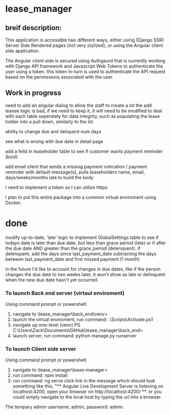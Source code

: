 # lease_manager

## breif description:

This application is accessible two different ways, either using (Django SSR) Server Side Rendered pages (not very stylized), or using the Angular client side application.

The Angular client side is secured using Authgaurd that is currently working with Django API framework and Javascript Web Tokens to authenticate the user using a token. this token in-turn is used to authenticate the API request based on the permissions associated with the user.

## Work in progress

need to add an angular dialog to allow the staff to create a lot
the add leasee logic is bad, if we need to keep it, it will need to be modified to deal with each table seperately for data integrity, such as populating the lease holder into a pull down, similarly to the lot

ability to change due and deliquent num days

see what is wrong with due date in detail page

add a feild in leaseholder table to see if customer wants payment reminder (bool)

add email client that sends a missing payment notication / payment reminder with default message(s), pulls leaseholders name, email, days/weeks/months late to build the body

I need to implement a token so I can utilize https:

I plan to put this entire package into a common virtual enviroment using Docker.

# done

modify up-to-date, 'late' logic to implement GlobalSettings table to see if todays date is later than due date, but less than grace period (late) or if after the due date AND greater than the grace_period (delenquent). if delenquent, add the days since last_payment_date subtracting the days between last_payment_date and first missed payment (1 month)

in the future I'd like to account for changes in due dates, like if the person changes the due date to two weeks later, it won't show as late or delinquent when the new due date hasn't yet occurred.

### To launch Back end server (virtaul enviroment)

Using command prompt or powershell:

1. navigate to \lease_manager\back_end\venv>
2. launch the virtual enviroment, run command: .\Scripts\Activate.ps1
3. navigate up one-level (venv) PS C:\Users\Zack\Documents\GitHub\lease_manager\back_end>
4. launch server, run command: python manage.py runserver

### To launch Client side server

Using command prompt or powershell:

1. navigate to \lease_manager\lease-manager>
2. run command: npm install
3. run command: ng serve click link in the message which should look something like this, "** Angular Live Development Server is listening on localhost:4200, open your browser on http://localhost:4200/ **. or you could simply navigate to the local host by typing the url into a browser.

The tempary admin username: admin, password: admin.
